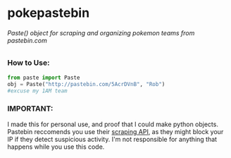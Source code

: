 # pokepastebin
###### Paste() object for scraping and organizing pokemon teams from pastebin.com

### How to Use:
```python
from paste import Paste
obj = Paste("http://pastebin.com/5AcrDVnB", "Rob")
#excuse my 1AM team
```
### IMPORTANT:
I made this for personal use, and proof that I could make python objects. Pastebin reccomends you use their [scraping API](https://pastebin.com/api_scraping_faq), as they might block your IP if they detect suspicious activity. I'm not responsible for anything that happens while you use this code.
